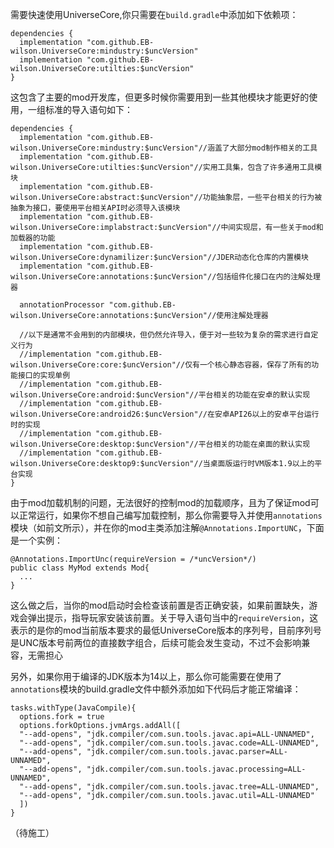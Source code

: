 需要快速使用UniverseCore,你只需要在`build.gradle`中添加如下依赖项：

    dependencies {
      implementation "com.github.EB-wilson.UniverseCore:mindustry:$uncVersion"
      implementation "com.github.EB-wilson.UniverseCore:utilties:$uncVersion"
    }
      
这包含了主要的mod开发库，但更多时候你需要用到一些其他模块才能更好的使用，一组标准的导入语句如下：

    dependencies {
      implementation "com.github.EB-wilson.UniverseCore:mindustry:$uncVersion"//涵盖了大部分mod制作相关的工具
      implementation "com.github.EB-wilson.UniverseCore:utilties:$uncVersion"//实用工具集，包含了许多通用工具模块
      implementation "com.github.EB-wilson.UniverseCore:abstract:$uncVersion"//功能抽象层，一些平台相关的行为被抽象为接口，要使用平台相关API时必须导入该模块
      implementation "com.github.EB-wilson.UniverseCore:implabstract:$uncVersion"//中间实现层，有一些关于mod和加载器的功能
      implementation "com.github.EB-wilson.UniverseCore:dynamilizer:$uncVersion"//JDER动态化仓库的内置模块
      implementation "com.github.EB-wilson.UniverseCore:annotations:$uncVersion"//包括组件化接口在内的注解处理器
      
      annotationProcessor "com.github.EB-wilson.UniverseCore:annotations:$uncVersion"//使用注解处理器
                    
      //以下是通常不会用到的内部模块，但仍然允许导入，便于对一些较为复杂的需求进行自定义行为
      //implementation "com.github.EB-wilson.UniverseCore:core:$uncVersion"//仅有一个核心静态容器，保存了所有的功能接口的实现单例
      //implementation "com.github.EB-wilson.UniverseCore:android:$uncVersion"//平台相关的功能在安卓的默认实现
      //implementation "com.github.EB-wilson.UniverseCore:android26:$uncVersion"//在安卓API26以上的安卓平台运行时的实现
      //implementation "com.github.EB-wilson.UniverseCore:desktop:$uncVersion"//平台相关的功能在桌面的默认实现
      //implementation "com.github.EB-wilson.UniverseCore:desktop9:$uncVersion"//当桌面版运行时VM版本1.9以上的平台实现
    }

由于mod加载机制的问题，无法很好的控制mod的加载顺序，且为了保证mod可以正常运行，如果你不想自己编写加载控制，那么你需要导入并使用`annotations`模块（如前文所示），并在你的mod主类添加注解`@Annotations.ImportUNC`，下面是一个实例：

    @Annotations.ImportUnc(requireVersion = /*uncVersion*/)
    public class MyMod extends Mod{
      ...
    }

这么做之后，当你的mod启动时会检查该前置是否正确安装，如果前置缺失，游戏会弹出提示，指导玩家安装该前置。关于导入语句当中的`requireVersion`，这表示的是你的mod当前版本要求的最低UniverseCore版本的序列号，目前序列号是UNC版本号前两位的直接数字组合，后续可能会发生变动，不过不会影响兼容，无需担心

另外，如果你用于编译的JDK版本为14以上，那么你可能需要在使用了`annotations`模块的build.gradle文件中额外添加如下代码后才能正常编译：

    tasks.withType(JavaCompile){
      options.fork = true
      options.forkOptions.jvmArgs.addAll([
      "--add-opens", "jdk.compiler/com.sun.tools.javac.api=ALL-UNNAMED",
      "--add-opens", "jdk.compiler/com.sun.tools.javac.code=ALL-UNNAMED",
      "--add-opens", "jdk.compiler/com.sun.tools.javac.parser=ALL-UNNAMED",
      "--add-opens", "jdk.compiler/com.sun.tools.javac.processing=ALL-UNNAMED",
      "--add-opens", "jdk.compiler/com.sun.tools.javac.tree=ALL-UNNAMED",
      "--add-opens", "jdk.compiler/com.sun.tools.javac.util=ALL-UNNAMED"
      ])
    }

（待施工）